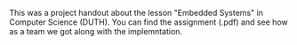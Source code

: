 This was a project handout about the lesson "Embedded Systems" in Computer Science (DUTH).
You can find the assignment (.pdf) and see how as a team we got along with the implemntation.

